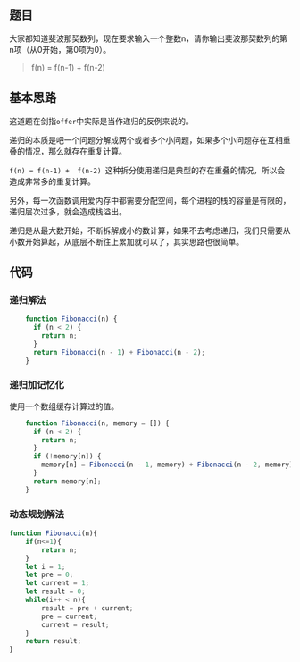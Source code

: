 
## 题目

大家都知道斐波那契数列，现在要求输入一个整数n，请你输出斐波那契数列的第n项（从0开始，第0项为0）。

> f(n) = f(n-1) +  f(n-2) 

## 基本思路


这道题在剑指`offer`中实际是当作递归的反例来说的。

递归的本质是吧一个问题分解成两个或者多个小问题，如果多个小问题存在互相重叠的情况，那么就存在重复计算。

`f(n) = f(n-1) +  f(n-2) `这种拆分使用递归是典型的存在重叠的情况，所以会造成非常多的重复计算。

另外，每一次函数调用爱内存中都需要分配空间，每个进程的栈的容量是有限的，递归层次过多，就会造成栈溢出。

递归是从最大数开始，不断拆解成小的数计算，如果不去考虑递归，我们只需要从小数开始算起，从底层不断往上累加就可以了，其实思路也很简单。


## 代码


### 递归解法

```js
    function Fibonacci(n) {
      if (n < 2) {
        return n;
      }
      return Fibonacci(n - 1) + Fibonacci(n - 2);
    }
```


### 递归加记忆化

使用一个数组缓存计算过的值。

```js
    function Fibonacci(n, memory = []) {
      if (n < 2) {
        return n;
      }
      if (!memory[n]) {
        memory[n] = Fibonacci(n - 1, memory) + Fibonacci(n - 2, memory);
      }
      return memory[n];
    }
```


### 动态规划解法


```js
function Fibonacci(n){
    if(n<=1){
        return n;
    }
    let i = 1;
    let pre = 0;
    let current = 1;
    let result = 0;
    while(i++ < n){
        result = pre + current;
        pre = current;
        current = result;
    }
    return result;
}
```

